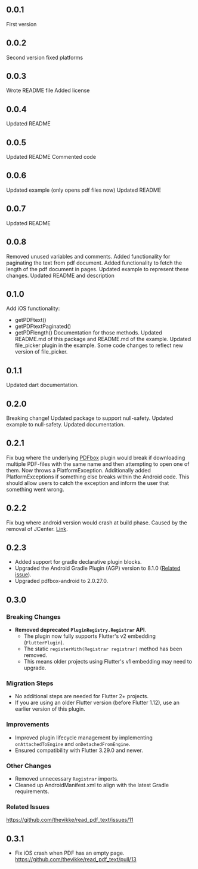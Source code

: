 ## 0.0.1

First version

## 0.0.2

Second version fixed platforms

## 0.0.3

Wrote README file
Added license

## 0.0.4

Updated README

## 0.0.5

Updated README
Commented code

## 0.0.6

Updated example (only opens pdf files now)
Updated README

## 0.0.7

Updated README

## 0.0.8

Removed unused variables and comments.
Added functionality for paginating the text from pdf document.
Added functionality to fetch the length of the pdf document in pages.
Updated example to represent these changes.
Updated README and description

## 0.1.0

Add iOS functionality:

- getPDFtext()
- getPDFtextPaginated()
- getPDFlength()
Documentation for those methods.
Updated README.md of this package and README.md of the example.
Updated file_picker plugin in the example. Some code changes to reflect new version of file_picker.

## 0.1.1

Updated dart documentation.

## 0.2.0

Breaking change! Updated package to support null-safety. Updated example to null-safety. Updated documentation.

## 0.2.1

Fix bug where the underlying [PDFbox](https://github.com/TomRoush/PdfBox-Android) plugin would break if downloading multiple PDF-files with the same name and then attempting to open one of them. Now throws a PlatformException. Additionally added PlatformExceptions if something else breaks within the Android code. This should allow users to catch the exception and inform the user that something went wrong.

## 0.2.2

Fix bug where android version would crash at build phase. Caused by the removal of JCenter. [Link](https://github.com/thevikke/read_pdf_text/issues/9).

## 0.2.3

- Added support for gradle declarative plugin blocks.
- Upgraded the Android Gradle Plugin (AGP) version to 8.1.0 ([Related issue](https://github.com/thevikke/read_pdf_text/issues/10)).
- Upgraded pdfbox-android to 2.0.27.0.

## 0.3.0

### Breaking Changes

- **Removed deprecated `PluginRegistry.Registrar` API**.
  - The plugin now fully supports Flutter's v2 embedding (`FlutterPlugin`).
  - The static `registerWith(Registrar registrar)` method has been removed.
  - This means older projects using Flutter's v1 embedding may need to upgrade.
  
### Migration Steps

- No additional steps are needed for Flutter 2+ projects.
- If you are using an older Flutter version (before Flutter 1.12), use an earlier version of this plugin.

### Improvements

- Improved plugin lifecycle management by implementing `onAttachedToEngine` and `onDetachedFromEngine`.
- Ensured compatibility with Flutter 3.29.0 and newer.

### Other Changes

- Removed unnecessary `Registrar` imports.
- Cleaned up AndroidManifest.xml to align with the latest Gradle requirements.

### Related Issues

<https://github.com/thevikke/read_pdf_text/issues/11>

## 0.3.1

- Fix iOS crash when PDF has an empty page. <https://github.com/thevikke/read_pdf_text/pull/13>
